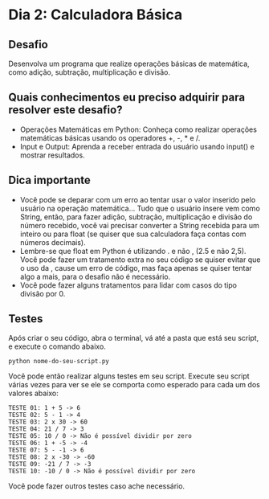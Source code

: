 # Dia 2: Calculadora Básica

## Desafio

Desenvolva um programa que realize operações básicas de matemática, como adição, subtração, multiplicação e divisão.

## Quais conhecimentos eu preciso adquirir para resolver este desafio?
- Operações Matemáticas em Python: Conheça como realizar operações matemáticas básicas usando os operadores +, -, * e /.
- Input e Output: Aprenda a receber entrada do usuário usando input() e mostrar resultados.

## Dica importante
- Você pode se deparar com um erro ao tentar usar o valor inserido pelo usuário na operação matemática... Tudo que o usuário insere vem como String, então, para fazer adição, subtração, multiplicação e divisão do número recebido, você vai precisar converter a String recebida para um inteiro ou para float (se quiser que sua calculadora faça contas com números decimais).
- Lembre-se que float em Python é utilizando . e não , (2.5 e não 2,5). Você pode fazer um tratamento extra no seu código se quiser evitar que o uso da , cause um erro de código, mas faça apenas se quiser tentar algo a mais, para o desafio não é necessário.
- Você pode fazer alguns tratamentos para lidar com casos do tipo divisão por 0.

## Testes
Após criar o seu código, abra o terminal, vá até a pasta que está seu script, e execute o comando abaixo.

```
python nome-do-seu-script.py
```

Você pode então realizar alguns testes em seu script. Execute seu script várias vezes para ver se ele se comporta como esperado para cada um dos valores abaixo:

```
TESTE 01: 1 + 5 -> 6
TESTE 02: 5 - 1 -> 4
TESTE 03: 2 x 30 -> 60
TESTE 04: 21 / 7 -> 3
TESTE 05: 10 / 0 -> Não é possível dividir por zero
TESTE 06: 1 + -5 -> -4
TESTE 07: 5 - -1 -> 6
TESTE 08: 2 x -30 -> -60
TESTE 09: -21 / 7 -> -3
TESTE 10: -10 / 0 -> Não é possível dividir por zero
```

Você pode fazer outros testes caso ache necessário.

